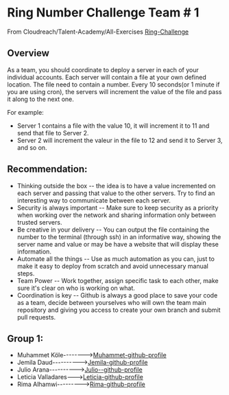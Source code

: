 # Ring Number Challenge Team # 1
From Cloudreach/Talent-Academy/All-Exercises [Ring-Challenge](https://github.com/cloudreach/ta-all-exercises/tree/master/challenges/other/ring-challenge)

## Overview
As a team, you should coordinate to deploy a server in each of your individual accounts. Each server will contain a file at your own defined location. The file need to contain a number. Every 10 seconds(or 1 minute if you are using cron), the servers will increment the value of the file and pass it along to the next one.

For example:

- Server 1 contains a file with the value 10, it will increment it to 11 and send that file to Server 2. 
- Server 2 will increment the valeur in the file to 12 and send it to Server 3, and so on.

## Recommendation:

- Thinking outside the box -- the idea is to have a value incremented on each server and passing that value to the other servers. Try to find an interesting way to communicate between each server.
- Security is always important -- Make sure to keep security as a priority when working over the network and sharing information only between trusted servers.
- Be creative in your delivery -- You can output the file containing the number to the terminal (through ssh) in an informative way, showing the server name and value or may be have a website that will display these information.
- Automate all the things -- Use as much automation as you can, just to make it easy to deploy from scratch and avoid unnecessary manual steps.
- Team Power -- Work together, assign specific task to each other, make sure it's clear on who is working on what.
- Coordination is key -- Github is always a good place to save your code as a team, decide between yourselves who will own the team main repository and giving you access to create your own branch and submit pull requests.

## Group 1:

- Muhammet Köle-------->[Muhammet-github-profile](https://github.com/muhammetkoele)
- Jemila Daud---------->[Jemila-github-profile](https://github.com/Jemiyin)
- Julio Arana---------->[Julio--github-profile](https://github.com/julioaranajr)  
- Leticia Valladares--->[Leticia-github-profile](https://github.com/leticiavalladares)
- Rima Alhamwi--------->[Rima-github-profile](https://github.com/Rimahamwi)

